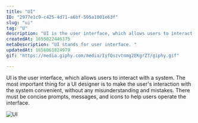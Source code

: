 ```yaml
---
title: "UI"
ID: "2977e1c9-c425-4d71-a6bf-595a1001e63f"
slug: "ui"
tag: "U"
description: "UI is the user interface, which allows users to interact with a system. The most important thing for a UI designer is to make the user's interaction with the system convenient, without any misunderstanding and mistakes. There must be concise prompts, messages, and icons to help users operate the interface."
createdAt: 1655822446375
metaDescription: "UI stands for user interface. "
updatedAt: 1656061824979
gif: "https://media.giphy.com/media/IyfQszvtnmg2EKgrZT/giphy.gif"

---
```

UI is the user interface, which allows users to interact with a system. The most important thing for a UI designer is to make the user's interaction with the system convenient, without any misunderstanding and mistakes. There must be concise prompts, messages, and icons to help users operate the interface.

![UI](https://media.giphy.com/media/IyfQszvtnmg2EKgrZT/giphy.gif)